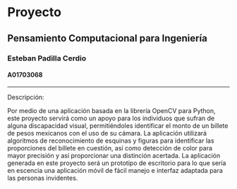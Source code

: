# Proyecto
## Pensamiento Computacional para Ingeniería
### Esteban Padilla Cerdio
#### A01703068

---------------------------------------------------------

Descripción:

Por medio de una aplicación basada en la librería OpenCV para Python, este proyecto servirá como un apoyo para los individuos que sufran de alguna discapacidad visual, permitiéndoles identificar el monto de un billete de pesos mexicanos con el uso de su cámara. La aplicación utilizará algoritmos de reconocimiento de esquinas y figuras para identificar las proporciones del billete en cuestión, así como detección de color para mayor precisión y así proporcionar una distinción acertada. La aplicación generada en este proyecto será un prototipo de escritorio para lo que sería en escencia una aplicación móvil de fácil manejo e interfaz adaptada para las personas invidentes.
